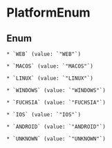 
# PlatformEnum

## Enum


    * `WEB` (value: `"WEB"`)

    * `MACOS` (value: `"MACOS"`)

    * `LINUX` (value: `"LINUX"`)

    * `WINDOWS` (value: `"WINDOWS"`)

    * `FUCHSIA` (value: `"FUCHSIA"`)

    * `IOS` (value: `"IOS"`)

    * `ANDROID` (value: `"ANDROID"`)

    * `UNKNOWN` (value: `"UNKNOWN"`)



